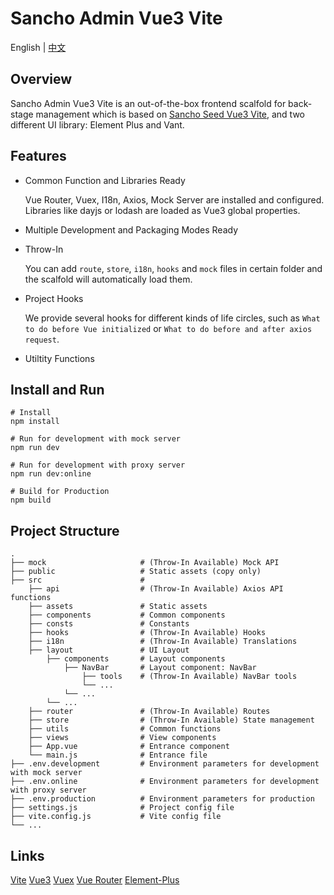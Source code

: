# Sancho Admin Vue3 Vite

English | [中文](README_zh_CN.md)

## Overview

Sancho Admin Vue3 Vite is an out-of-the-box frontend scalfold for back-stage management which is based on [Sancho Seed Vue3 Vite](https://github.com/enbrau/sancho-seed-vue3-vite), and two different UI library: Element Plus and Vant.

## Features

- Common Function and Libraries Ready

  Vue Router, Vuex, I18n, Axios, Mock Server are installed and configured. Libraries like dayjs or lodash are loaded as Vue3 global properties.

- Multiple Development and Packaging Modes Ready

- Throw-In  

  You can add `route`, `store`, `i18n`, `hooks` and `mock` files in certain folder and the scalfold will automatically load them. 

- Project Hooks  

  We provide several hooks for different kinds of life circles, such as `What to do before Vue initialized` or `What to do before and after axios request`. 

- Utiltity Functions

## Install and Run

```
# Install
npm install

# Run for development with mock server
npm run dev

# Run for development with proxy server
npm run dev:online

# Build for Production
npm build
```

## Project Structure

```
.
├── mock                     # (Throw-In Available) Mock API
├── public                   # Static assets (copy only)
├── src                      # 
    ├── api                  # (Throw-In Available) Axios API functions
    ├── assets               # Static assets
    ├── components           # Common components
    ├── consts               # Constants
    ├── hooks                # (Throw-In Available) Hooks
    ├── i18n                 # (Throw-In Available) Translations
    ├── layout               # UI Layout
        ├── components       # Layout components
            ├── NavBar       # Layout component: NavBar
                ├── tools    # (Throw-In Available) NavBar tools
                └── ...
            └── ...
        └── ...
    ├── router               # (Throw-In Available) Routes
    ├── store                # (Throw-In Available) State management
    ├── utils                # Common functions
    ├── views                # View components
    ├── App.vue              # Entrance component
    └── main.js              # Entrance file
├── .env.development         # Environment parameters for development with mock server
├── .env.online              # Environment parameters for development with proxy server
├── .env.production          # Environment parameters for production
├── settings.js              # Project config file
├── vite.config.js           # Vite config file
└── ...
```

## Links

[Vite](https://vitejs.dev/)  [Vue3](https://v3.vuejs.org/)  [Vuex](https://next.vuex.vuejs.org/)  [Vue Router](https://router.vuejs.org/)  [Element-Plus](https://element-plus.gitee.io/)
